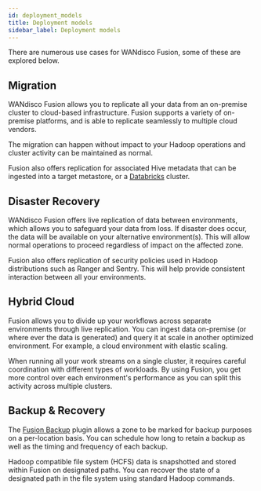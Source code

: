 ```yaml
---
id: deployment_models
title: Deployment models
sidebar_label: Deployment models
---
```


There are numerous use cases for WANdisco Fusion, some of these are explored below.

## Migration

WANdisco Fusion allows you to replicate all your data from an on-premise cluster to cloud-based infrastructure. Fusion supports a variety of on-premise platforms, and is able to replicate seamlessly to multiple cloud vendors.

The migration can happen without impact to your Hadoop operations and cluster activity can be maintained as normal.

Fusion also offers replication for associated Hive metadata that can be ingested into a target metastore, or a [Databricks](https://docs.databricks.com/getting-started/index.html) cluster.

## Disaster Recovery

WANdisco Fusion offers live replication of data between environments, which allows you to safeguard your data from loss. If disaster does occur, the data will be available on your alternative environment(s). This will allow normal operations to proceed regardless of impact on the affected zone.

Fusion also offers replication of security policies used in Hadoop distributions such as Ranger and Sentry. This will help provide consistent interaction between all your environments.

## Hybrid Cloud
Fusion allows you to divide up your workflows across separate environments through live replication. You can ingest data on-premise (or where ever the data is generated) and query it at scale in another optimized environment. For example, a cloud environment with elastic scaling.

When running all your work streams on a single cluster, it requires careful coordination with different types of workloads. By using Fusion, you get more control over each environment's performance as you can split this activity across multiple clusters.

## Backup & Recovery
The [Fusion Backup](https://docs.wandisco.com/bigdata/wdfusion/plugins/fusion-backup/5.0/) plugin allows a zone to be marked for backup purposes on a per-location basis. You can schedule how long to retain a backup as well as the timing and frequency of each backup.

Hadoop compatible file system (HCFS) data is snapshotted and stored within Fusion on designated paths. You can recover the state of a designated path in the file system using standard Hadoop commands.
